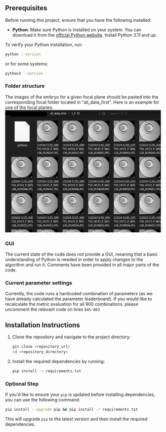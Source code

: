## Prerequisites

Before running this project, ensure that you have the following installed:

- **Python**: Make sure Python is installed on your system. You can download it from the [official Python website](https://www.python.org/). Install Python 3.11 and up.

To verify your Python installation, run:

```bash
python --version
```

or for some systems:

```bash
python3 --version
```

### Folder structure
The images of the embryo for a given focal plane should be pasted into the corresponding focal folder located in "all_data_first". 
Here is an example for one of the focal planes: ![Example](./static/readme_example.png)

### GUI
The current state of the code does not provide a GUI, meaning that a basic understanding of Python is needed in order to 
apply changes to the algorithm and run it. Comments have been provided in all major parts of the code.

### Current parameter settings
Currently, the code runs a hardcoded combination of parameters (as we have already calculated the parameter leaderboard).
If you would like to recalculate the metric evaluation for all 900 combinations, please uncomment the relevant code on lines `845-863`

## Installation Instructions

1. Clone the repository and navigate to the project directory:
   ```bash
   git clone <repository_url>
   cd <repository_directory>
   ```

2. Install the required dependencies by running:

   ```bash
   pip install -r requirements.txt
   ```

### Optional Step

If you'd like to ensure your `pip` is updated before installing dependencies, you can use the following command:

```bash
pip install --upgrade pip && pip install -r requirements.txt
```

This will upgrade `pip` to the latest version and then install the required dependencies.

